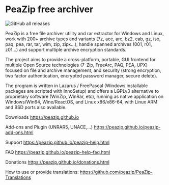 PeaZip free archiver
======

![GitHub all releases](https://img.shields.io/github/downloads/peazip/PeaZip/total)

PeaZip is a free file archiver utility and rar extractor for Windows and Linux, work with 200+ archive types and variants (7z, ace, arc, bz2, cab, gz, iso, paq, pea, rar, tar, wim, zip, zipx...), handle spanned archives (001, r01, z01...) and support multiple archive encryption standards.

The project aims to provide a cross-platform, portable, GUI frontend for multiple Open Source technologies (7-Zip, FreeArc, PAQ, PEA, UPX) focused on file and archive management, and security (strong encryption, two factor authentication, encrypted password manager, secure delete).

The program is written in Lazarus / FreePascal (Windows installable packages are scripted with InnoSetup) and offers a LGPLv3 alternative to proprietary software (WinZip, WinRar, etc), running as native application on Windows/Win64, Wine/ReactOS, and Linux x86/x86-64, with Linux ARM and BSD ports also available.

Downloads https://peazip.github.io

Add-ons and Plugin (UNRAR5, UNACE,...) https://peazip.github.io/peazip-add-ons.html

Support https://peazip.github.io/peazip-help.html

FAQ https://peazip.github.io/peazip-help-faq.html

Donations https://peazip.github.io/donations.html

How to use or provide translations: https://github.com/peazip/PeaZip-Translations
